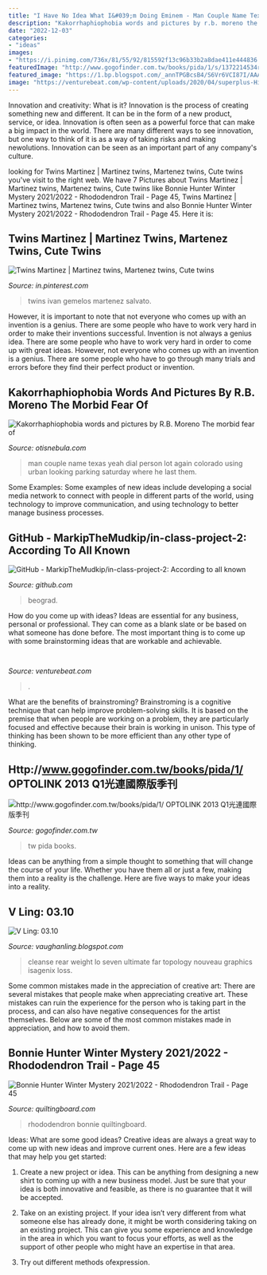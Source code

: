 ```yaml
---
title: "I Have No Idea What I&#039;m Doing Eminem - Man Couple Name Texas Yeah Dial Person Lot Again Colorado Using Urban Looking Parking Saturday Where He Last Them"
description: "Kakorrhaphiophobia words and pictures by r.b. moreno the morbid fear of"
date: "2022-12-03"
categories:
- "ideas"
images:
- "https://i.pinimg.com/736x/81/55/92/815592f13c96b33b2a8dae411e444836.jpg"
featuredImage: "http://www.gogofinder.com.tw/books/pida/1/s/1372214534r348JqHm.jpg"
featured_image: "https://1.bp.blogspot.com/_annTPGBcsB4/S6Vr6VCI87I/AAAAAAAADKI/kkTEKXpqpak/s400/model-d-rear.jpg"
image: "https://venturebeat.com/wp-content/uploads/2020/04/superplus-Hills_of_Steel_2_GamePlay.jpg?w=800"
---
```



Innovation and creativity: What is it?
Innovation is the process of creating something new and different. It can be in the form of a new product, service, or idea. Innovation is often seen as a powerful force that can make a big impact in the world. There are many different ways to see innovation, but one way to think of it is as a way of taking risks and making newolutions. Innovation can be seen as an important part of any company's culture.

	

		
looking for Twins Martinez | Martinez twins, Martenez twins, Cute twins you've visit to the right web. We have 7 Pictures about Twins Martinez | Martinez twins, Martenez twins, Cute twins like Bonnie Hunter Winter Mystery 2021/2022 - Rhododendron Trail - Page 45, Twins Martinez | Martinez twins, Martenez twins, Cute twins and also Bonnie Hunter Winter Mystery 2021/2022 - Rhododendron Trail - Page 45. Here it is:
		
    
## Twins Martinez | Martinez Twins, Martenez Twins, Cute Twins

<img loading=lazy src="https://i.pinimg.com/736x/81/55/92/815592f13c96b33b2a8dae411e444836.jpg" onerror="this.onerror=null;this.src='https://tse2.mm.bing.net/th?id=OIP.4WU9AE8HRDdUG7N6Fdtp0gHaHa&amp;pid=15.1';" alt="Twins Martinez | Martinez twins, Martenez twins, Cute twins">

_Source: in.pinterest.com_

>twins ivan gemelos martenez salvato. 

	

However, it is important to note that not everyone who comes up with an invention is a genius. There are some people who have to work very hard in order to make their inventions successful.
Invention is not always a genius idea. There are some people who have to work very hard in order to come up with great ideas. However, not everyone who comes up with an invention is a genius. There are some people who have to go through many trials and errors before they find their perfect product or invention.

    
## Kakorrhaphiophobia Words And Pictures By R.B. Moreno The Morbid Fear Of

<img loading=lazy src="http://www.otisnebula.com/otisnebula/ON6_RBMoreno_files/03-P1010420.jpg" onerror="this.onerror=null;this.src='https://tse2.mm.bing.net/th?id=OIP.X1-slxDSJTzIjtd64wfYnQHaFg&amp;pid=15.1';" alt="Kakorrhaphiophobia words and pictures by R.B. Moreno The morbid fear of">

_Source: otisnebula.com_

>man couple name texas yeah dial person lot again colorado using urban looking parking saturday where he last them. 

	

Some Examples:
Some examples of new ideas include developing a social media network to connect with people in different parts of the world, using technology to improve communication, and using technology to better manage business processes.

    
## GitHub - MarkipTheMudkip/in-class-project-2: According To All Known

<img loading=lazy src="https://opengraph.githubassets.com/505c12cd0f4e5d38b1375a487fc9a10d84b3659f20452284db249ac2a16ad558/MarkipTheMudkip/in-class-project-2" onerror="this.onerror=null;this.src='https://tse2.mm.bing.net/th?id=OIP.Kovxu7QfI1ueBhLB9X8gKwHaDt&amp;pid=15.1';" alt="GitHub - MarkipTheMudkip/in-class-project-2: According to all known">

_Source: github.com_

>beograd. 

	

How do you come up with ideas?
Ideas are essential for any business, personal or professional. They can come as a blank slate or be based on what someone has done before. The most important thing is to come up with some brainstorming ideas that are workable and achievable.

    
## 

<img loading=lazy src="https://venturebeat.com/wp-content/uploads/2020/04/superplus-Hills_of_Steel_2_GamePlay.jpg?w=800" onerror="this.onerror=null;this.src='https://tse1.mm.bing.net/th?id=OIP.CIn9d4yIJMVcFRsH4AdGBgHaDt&amp;pid=15.1';" alt="">

_Source: venturebeat.com_

>. 

	

What are the benefits of brainstroming?
Brainstroming is a cognitive technique that can help improve problem-solving skills. It is based on the premise that when people are working on a problem, they are particularly focused and effective because their brain is working in unison. This type of thinking has been shown to be more efficient than any other type of thinking.

    
## Http://www.gogofinder.com.tw/books/pida/1/ OPTOLINK 2013 Q1光連國際版季刊

<img loading=lazy src="http://www.gogofinder.com.tw/books/pida/1/s/1372214534r348JqHm.jpg" onerror="this.onerror=null;this.src='https://tse4.mm.bing.net/th?id=OIP.z7-EeeQ_J0bsWZInD5bBvQHaKf&amp;pid=15.1';" alt="http://www.gogofinder.com.tw/books/pida/1/ OPTOLINK 2013 Q1光連國際版季刊">

_Source: gogofinder.com.tw_

>tw pida books. 

	

Ideas can be anything from a simple thought to something that will change the course of your life. Whether you have them all or just a few, making them into a reality is the challenge. Here are five ways to make your ideas into a reality.

    
## V Ling: 03.10

<img loading=lazy src="https://1.bp.blogspot.com/_annTPGBcsB4/S6Vr6VCI87I/AAAAAAAADKI/kkTEKXpqpak/s400/model-d-rear.jpg" onerror="this.onerror=null;this.src='https://tse4.mm.bing.net/th?id=OIP.nqxg4mbM5Pk2OxwOrMtK-wAAAA&amp;pid=15.1';" alt="V Ling: 03.10">

_Source: vaughanling.blogspot.com_

>cleanse rear weight lo seven ultimate far topology nouveau graphics isagenix loss. 

	

Some common mistakes made in the appreciation of creative art:
There are several mistakes that people make when appreciating creative art. These mistakes can ruin the experience for the person who is taking part in the process, and can also have negative consequences for the artist themselves. Below are some of the most common mistakes made in appreciation, and how to avoid them.

    
## Bonnie Hunter Winter Mystery 2021/2022 - Rhododendron Trail - Page 45

<img loading=lazy src="https://www.quiltingboard.com/attachments/quiltingboard-challenges-contests-f21/636997d1640794231-img_1363.jpeg" onerror="this.onerror=null;this.src='https://tse4.mm.bing.net/th?id=OIP.vVNUDyuHYcRJL42loNB1WgHaFR&amp;pid=15.1';" alt="Bonnie Hunter Winter Mystery 2021/2022 - Rhododendron Trail - Page 45">

_Source: quiltingboard.com_

>rhododendron bonnie quiltingboard. 

	

Ideas: What are some good ideas?
Creative ideas are always a great way to come up with new ideas and improve current ones. Here are a few ideas that may help you get started:
1. Create a new project or idea. This can be anything from designing a new shirt to coming up with a new business model. Just be sure that your idea is both innovative and feasible, as there is no guarantee that it will be accepted.

2. Take on an existing project. If your idea isn’t very different from what someone else has already done, it might be worth considering taking on an existing project. This can give you some experience and knowledge in the area in which you want to focus your efforts, as well as the support of other people who might have an expertise in that area.

3. Try out different methods ofexpression.

